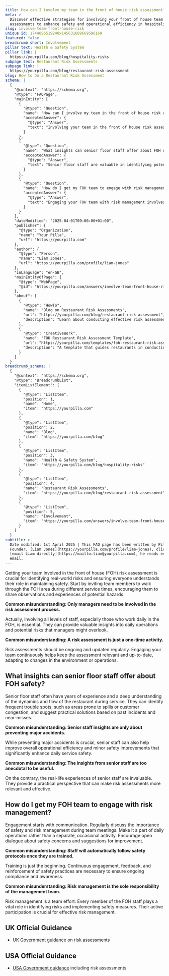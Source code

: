 ```yaml
---
title: How can I involve my team in the front of house risk assessment?
meta: >
  Discover effective strategies for involving your front of house team in risk
  assessments to enhance safety and operational efficiency in hospitality.
slug: involve-team-front-house-risk
unique id: 1744896519240x145631689669596160
featured: false
breadcrumb short: Involvement
pillar text: Health & Safety System
pillar link: |
  https://yourpilla.com/blog/hospitality-risks
subpage text: Restaurant Risk Assessments
subpage link: |
  https://yourpilla.com/blog/restaurant-risk-assessment
blog: How to Do a Restaurant Risk Assessment
schema: |
  {
    "@context": "https://schema.org",
    "@type": "FAQPage",
    "mainEntity": [
      {
        "@type": "Question",
        "name": "How can I involve my team in the front of house risk assessment?",
        "acceptedAnswer": {
          "@type": "Answer",
          "text": "Involving your team in the front of house risk assessment is important for understanding real-world risks and ensuring everyone knows their safety responsibilities. Begin by having team members observe the area during various service times to spot potential hazards and discuss their experiences. This inclusive approach not only brings in diverse insights but also keeps the assessment up-to-date. Use the FOH restaurant risk assessment template to document and periodically review these risks."
        }
      },
      {
        "@type": "Question",
        "name": "What insights can senior floor staff offer about FOH safety?",
        "acceptedAnswer": {
          "@type": "Answer",
          "text": "Senior floor staff are valuable in identifying potential safety issues and suggesting practical solutions, drawing from their extensive experience. Their insights can help prevent not only major accidents but also make minor adjustments that significantly improve daily operational safety. These experiences bring a practical, hands-on perspective that enhances the relevance and effectiveness of risk assessments."
        }
      },
      {
        "@type": "Question",
        "name": "How do I get my FOH team to engage with risk management?",
        "acceptedAnswer": {
          "@type": "Answer",
          "text": "Engaging your FOH team with risk management involves clear communication and integration of safety discussions into regular team meetings. It's crucial to move beyond training and foster an environment of continuous engagement and feedback on safety practices. By involving the entire team, you establish a culture where everyone feels responsible for spotting risks and enhancing safety."
        }
      }
    ],
    "dateModified": "2025-04-01T09:00:00+01:00",
    "publisher": {
      "@type": "Organization",
      "name": "Your Pilla",
      "url": "https://yourpilla.com"
    },
    "author": {
      "@type": "Person",
      "name": "Liam Jones",
      "url": "https://yourpilla.com/profile/liam-jones"
    },
    "inLanguage": "en-GB",
    "mainEntityOfPage": {
      "@type": "WebPage",
      "@id": "https://yourpilla.com/answers/involve-team-front-house-risk"
    },
    "about": [
      {
        "@type": "HowTo",
        "name": "Blog on Restaurant Risk Assessments",
        "url": "https://yourpilla.com/blog/restaurant-risk-assessment",
        "description": "Learn about conducting effective risk assessments in restaurant settings to improve safety and operational efficiency."
      },
      {
        "@type": "CreativeWork",
        "name": "FOH Restaurant Risk Assessment Template",
        "url": "https://yourpilla.com/templates/foh-restaurant-risk-assessment",
        "description": "A template that guides restaurants in conducting thorough front of house risk assessments, ensuring compliance and safety."
      }
    ]
  }
breadcrumb_schema: |
  {
    "@context": "https://schema.org",
    "@type": "BreadcrumbList",
    "itemListElement": [
      {
        "@type": "ListItem",
        "position": 1,
        "name": "Home",
        "item": "https://yourpilla.com"
      },
      {
        "@type": "ListItem",
        "position": 2,
        "name": "Blog",
        "item": "https://yourpilla.com/blog"
      },
      {
        "@type": "ListItem",
        "position": 3,
        "name": "Health & Safety System",
        "item": "https://yourpilla.com/blog/hospitality-risks"
      },
      {
        "@type": "ListItem",
        "position": 4,
        "name": "Restaurant Risk Assessments",
        "item": "https://yourpilla.com/blog/restaurant-risk-assessment"
      },
      {
        "@type": "ListItem",
        "position": 5,
        "name": "Involvement",
        "item": "https://yourpilla.com/answers/involve-team-front-house-risk"
      }
    ]
  }
subtitle: >-
  Date modified: 1st April 2025 | This FAQ page has been written by Pilla
  Founder, [Liam Jones](https://yourpilla.com/profile/liam-jones), click to
  [email Liam directly](https://mailto:liam@yourpilla.com), he reads every
  email.
---
```

Getting your team involved in the front of house (FOH) risk assessment is crucial for identifying real-world risks and ensuring everyone understands their role in maintaining safety. Start by inviting team members to walk through the FOH area during different service times, encouraging them to share observations and experiences of potential hazards.

**Common misunderstanding: Only managers need to be involved in the risk assessment process.**

Actually, involving all levels of staff, especially those who work daily in the FOH, is essential. They can provide valuable insights into daily operations and potential risks that managers might overlook.

**Common misunderstanding: A risk assessment is just a one-time activity.**

Risk assessments should be ongoing and updated regularly. Engaging your team continuously helps keep the assessment relevant and up-to-date, adapting to changes in the environment or operations.

## What insights can senior floor staff offer about FOH safety?

Senior floor staff often have years of experience and a deep understanding of the dynamics and flow of the restaurant during service. They can identify frequent trouble spots, such as areas prone to spills or customer congestion, and suggest practical solutions based on past incidents and near-misses.

**Common misunderstanding: Senior staff insights are only about preventing major accidents.**

While preventing major accidents is crucial, senior staff can also help improve overall operational efficiency and minor safety improvements that significantly enhance daily service safety.

**Common misunderstanding: The insights from senior staff are too anecdotal to be useful.**

On the contrary, the real-life experiences of senior staff are invaluable. They provide a practical perspective that can make risk assessments more relevant and effective.

## How do I get my FOH team to engage with risk management?

Engagement starts with communication. Regularly discuss the importance of safety and risk management during team meetings. Make it a part of daily operations rather than a separate, occasional activity. Encourage open dialogue about safety concerns and suggestions for improvement.

**Common misunderstanding: Staff will automatically follow safety protocols once they are trained.**

Training is just the beginning. Continuous engagement, feedback, and reinforcement of safety practices are necessary to ensure ongoing compliance and awareness.

**Common misunderstanding: Risk management is the sole responsibility of the management team.**

Risk management is a team effort. Every member of the FOH staff plays a vital role in identifying risks and implementing safety measures. Their active participation is crucial for effective risk management.

## UK Official Guidance

-   [UK Government guidance](https://www.hse.gov.uk/catering/risk.htm) on risk assessments

## USA Official Guidance

-   [USA Government guidance](https://www.fda.gov/regulatory-information/search-fda-guidance-documents/draft-guidance-industry-hazard-analysis-and-risk-based-preventive-controls-human-food) including risk assessments
